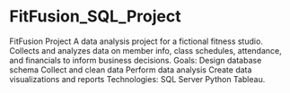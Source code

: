 # FitFusion_SQL_Project
FitFusion Project  A data analysis project for a fictional fitness studio. Collects and analyzes data on member info, class schedules, attendance, and financials to inform business decisions.  Goals:  Design database schema Collect and clean data Perform data analysis Create data visualizations and reports Technologies:  SQL Server Python Tableau.
